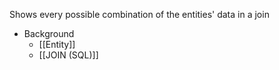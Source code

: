 Shows every possible combination of the entities' data in a join

- Background
	- [[Entity]]
	- [[JOIN (SQL)]]